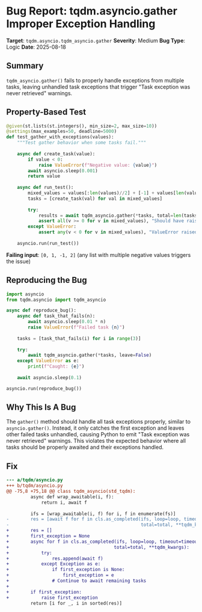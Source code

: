 # Bug Report: tqdm.asyncio.gather Improper Exception Handling

**Target**: `tqdm.asyncio.tqdm_asyncio.gather`
**Severity**: Medium
**Bug Type**: Logic
**Date**: 2025-08-18

## Summary

`tqdm_asyncio.gather()` fails to properly handle exceptions from multiple tasks, leaving unhandled task exceptions that trigger "Task exception was never retrieved" warnings.

## Property-Based Test

```python
@given(st.lists(st.integers(), min_size=2, max_size=10))
@settings(max_examples=50, deadline=5000)
def test_gather_with_exceptions(values):
    """Test gather behavior when some tasks fail."""
    
    async def create_task(value):
        if value < 0:
            raise ValueError(f"Negative value: {value}")
        await asyncio.sleep(0.001)
        return value
    
    async def run_test():
        mixed_values = values[:len(values)//2] + [-1] + values[len(values)//2:]
        tasks = [create_task(val) for val in mixed_values]
        
        try:
            results = await tqdm_asyncio.gather(*tasks, total=len(tasks), leave=False)
            assert all(v >= 0 for v in mixed_values), "Should have raised ValueError for negative values"
        except ValueError:
            assert any(v < 0 for v in mixed_values), "ValueError raised but no negative values"
    
    asyncio.run(run_test())
```

**Failing input**: `[0, 1, -1, 2]` (any list with multiple negative values triggers the issue)

## Reproducing the Bug

```python
import asyncio
from tqdm.asyncio import tqdm_asyncio

async def reproduce_bug():
    async def task_that_fails(n):
        await asyncio.sleep(0.01 * n)
        raise ValueError(f"Failed task {n}")
    
    tasks = [task_that_fails(i) for i in range(3)]
    
    try:
        await tqdm_asyncio.gather(*tasks, leave=False)
    except ValueError as e:
        print(f"Caught: {e}")
    
    await asyncio.sleep(0.1)

asyncio.run(reproduce_bug())
```

## Why This Is A Bug

The `gather()` method should handle all task exceptions properly, similar to `asyncio.gather()`. Instead, it only catches the first exception and leaves other failed tasks unhandled, causing Python to emit "Task exception was never retrieved" warnings. This violates the expected behavior where all tasks should be properly awaited and their exceptions handled.

## Fix

```diff
--- a/tqdm/asyncio.py
+++ b/tqdm/asyncio.py
@@ -75,8 +75,18 @@ class tqdm_asyncio(std_tqdm):
         async def wrap_awaitable(i, f):
             return i, await f
 
         ifs = [wrap_awaitable(i, f) for i, f in enumerate(fs)]
-        res = [await f for f in cls.as_completed(ifs, loop=loop, timeout=timeout,
-                                                 total=total, **tqdm_kwargs)]
+        res = []
+        first_exception = None
+        async for f in cls.as_completed(ifs, loop=loop, timeout=timeout,
+                                       total=total, **tqdm_kwargs):
+            try:
+                res.append(await f)
+            except Exception as e:
+                if first_exception is None:
+                    first_exception = e
+                # Continue to await remaining tasks
+        
+        if first_exception:
+            raise first_exception
         return [i for _, i in sorted(res)]
```